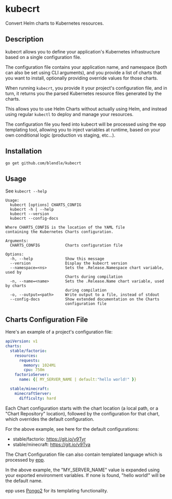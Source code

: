 # kubecrt

Convert Helm charts to Kubernetes resources.

## Description

kubecrt allows you to define your application's Kubernetes infrastructure based
on a single configuration file.

The configuration file contains your application name, and namespace (both can
also be set using CLI arguments), and you provide a list of charts that you want
to install, optionally providing override values for those charts.

When running `kubecrt`, you provide it your project's configuration file, and in
turn, it returns you the parsed Kubernetes resource files generated by the
charts.

This allows you to use Helm Charts without actually using Helm, and instead
using regular `kubectl` to deploy and manage your resources.

The configuration file you feed into kubecrt will be processed using the epp
templating tool, allowing you to inject variables at runtime, based on your own
conditional logic (production vs staging, etc...).

## Installation

```
go get github.com/blendle/kubecrt
```

## Usage

See `kubecrt --help`

```
Usage:
  kubecrt [options] CHARTS_CONFIG
  kubecrt -h | --help
  kubecrt --version
  kubecrt --config-docs

Where CHARTS_CONFIG is the location of the YAML file
containing the Kubernetes Charts configuration.

Arguments:
  CHARTS_CONFIG           Charts configuration file

Options:
  -h, --help              Show this message
  --version               Display the kubecrt version
  --namespace=<ns>        Sets the .Release.Namespace chart variable, used by
                          Charts during compilation
  -n, --name=<name>       Sets the .Release.Name chart variable, used by charts
                          during compilation
  -o, --output=<path>     Write output to a file, instead of stdout
  --config-docs           Show extended documentation on the Charts
                          configuration file
```

## Charts Configuration File

Here's an example of a project's configuration file:

```yaml
apiVersion: v1
charts:
  stable/factorio:
    resources:
      requests:
        memory: 1024Mi
        cpu: 750m
    factorioServer:
      name: {{ MY_SERVER_NAME | default:"hello world!" }}

  stable/minecraft:
    minecraftServer:
      difficulty: hard
```

Each Chart configuration starts with the chart location (a local path, or a
"Chart Repository" location), followed by the configuration for that chart,
which overrides the default configuration.

For the above example, see here for the default configurations:

  * stable/factorio: https://git.io/v9Tyr
  * stable/minecraft: https://git.io/v9Tya

The Chart Configuration file can also contain templated language which is
processed by [epp](https://github.com/blendle/epp).

In  the above example, the "MY_SERVER_NAME" value is expanded using your
exported environment variables. If none is found, "hello world!" will be the
default name.

epp uses [Pongo2](https://github.com/flosch/pongo2) for its templating
functionality.
